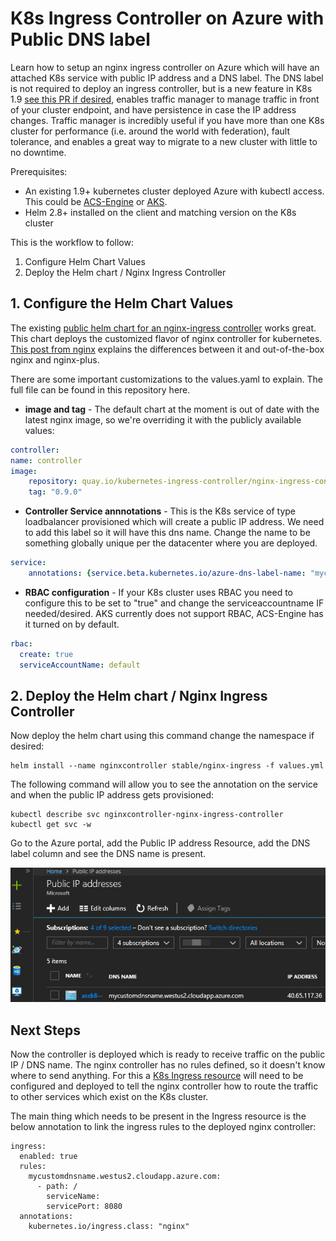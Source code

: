 # K8s Ingress Controller on Azure with Public DNS label

Learn how to setup an nginx ingress controller on Azure which will have an attached K8s service with public IP address and a DNS label.  The DNS label is not required to deploy an ingress controller, but is a new feature in K8s 1.9 [see this PR if desired](), enables traffic manager to manage traffic in front of your cluster endpoint, and have persistence in case the IP address changes.  Traffic manager is incredibly useful if you have more than one K8s cluster for performance (i.e. around the world with federation), fault tolerance, and enables a great way to migrate to a new cluster with little to no downtime.

Prerequisites:

- An existing 1.9+ kubernetes cluster deployed Azure with kubectl access.  This could be [ACS-Engine](https://github.com/Azure/acs-engine/blob/master/docs/kubernetes/deploy.md) or [AKS](https://docs.microsoft.com/en-us/azure/aks/tutorial-kubernetes-deploy-cluster).
- Helm 2.8+ installed on the client and matching version on the K8s cluster

This is the workflow to follow:

1. Configure Helm Chart Values
1. Deploy the Helm chart / Nginx Ingress Controller

## 1. Configure the Helm Chart Values

The existing [public helm chart for an nginx-ingress controller](https://hub.kubeapps.com/charts/stable/nginx-ingress) works great.  This chart deploys the customized flavor of nginx controller for kubernetes.  [This post from nginx](https://github.com/nginxinc/kubernetes-ingress/blob/master/docs/nginx-ingress-controllers.md) explains the differences between it and out-of-the-box nginx and nginx-plus.

There are some important customizations to the values.yaml to explain.  The full file can be found in this repository here.

- **image and tag** - The default chart at the moment is out of date with the latest nginx image, so we're overriding it with the publicly available values:

```yaml
controller:
name: controller
image:
    repository: quay.io/kubernetes-ingress-controller/nginx-ingress-controller
    tag: "0.9.0"
```

- **Controller Service annnotations** - This is the K8s service of type loadbalancer provisioned which will create a public IP address.  We need to add this label so it will have this dns name.  Change the name to be something globally unique per the datacenter where you are deployed.

```yaml
service:
    annotations: {service.beta.kubernetes.io/azure-dns-label-name: "mycustomdnsname"}
```

- **RBAC configuration** - If your K8s cluster uses RBAC you need to configure this to be set to "true" and change the serviceaccountname IF needed/desired.  AKS currently does not support RBAC, ACS-Engine has it turned on by default.

```yaml
rbac:
  create: true
  serviceAccountName: default
```

## 2. Deploy the Helm chart / Nginx Ingress Controller

Now deploy the helm chart using this command change the namespace if desired:

```shell
helm install --name nginxcontroller stable/nginx-ingress -f values.yml
```

The following command will allow you to see the annotation on the service and when the public IP address gets provisioned:

```shell
kubectl describe svc nginxcontroller-nginx-ingress-controller
kubectl get svc -w
```

Go to the Azure portal, add the Public IP address Resource, add the DNS label column and see the DNS name is present.

![public-ip-dns-label](./media/AzurePublicIPwDNS.jpg)

## Next Steps

Now the controller is deployed which is ready to receive traffic on the public IP / DNS name.  The nginx controller has no rules defined, so it doesn't know where to send anything.  For this a [K8s Ingress resource](https://kubernetes.io/docs/concepts/services-networking/ingress/) will need to be configured and deployed to tell the nginx controller how to route the traffic to other services which exist on the K8s cluster.

The main thing which needs to be present in the Ingress resource is the below annotation to link the ingress rules to the deployed nginx controller:

```
ingress:
  enabled: true
  rules: 
    mycustomdnsname.westus2.cloudapp.azure.com:
      - path: /
        serviceName:
        servicePort: 8080
  annotations:
    kubernetes.io/ingress.class: "nginx"
```